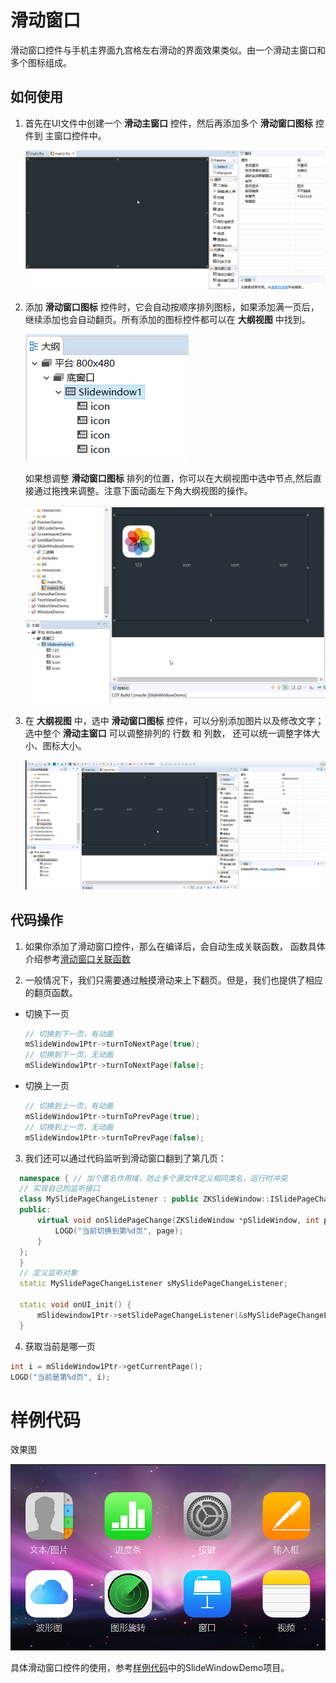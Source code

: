 
# 滑动窗口
滑动窗口控件与手机主界面九宫格左右滑动的界面效果类似。由一个滑动主窗口和多个图标组成。
## 如何使用
1. 首先在UI文件中创建一个 **滑动主窗口** 控件，然后再添加多个 **滑动窗口图标** 控件到 主窗口控件中。 

   ![创建滑动窗口](assets/slidewindow/add_slidewindow.gif)

2.  添加 **滑动窗口图标** 控件时，它会自动按顺序排列图标，如果添加满一页后，继续添加也会自动翻页。所有添加的图标控件都可以在 **大纲视图** 中找到。     

    ![](assets/slidewindow/outline.png)  
    
    如果想调整 **滑动窗口图标** 排列的位置，你可以在大纲视图中选中节点,然后直接通过拖拽来调整。注意下面动画左下角大纲视图的操作。   
    
    ![](assets/slidewindow/outline2.gif)

3. 在 **大纲视图** 中，选中 **滑动窗口图标** 控件，可以分别添加图片以及修改文字；选中整个 **滑动主窗口** 可以调整排列的 行数 和 列数， 还可以统一调整字体大小、图标大小。  

    ![添加icon](assets/slidewindow/add_icon.gif)  
  
  
## 代码操作  
1. 如果你添加了滑动窗口控件，那么在编译后，会自动生成关联函数， 函数具体介绍参考[滑动窗口关联函数](relation_function.md#slidewindow)

2. 一般情况下，我们只需要通过触摸滑动来上下翻页。但是，我们也提供了相应的翻页函数。
  * 切换下一页
    ```c++
    // 切换到下一页，有动画
    mSlideWindow1Ptr->turnToNextPage(true);
    // 切换到下一页，无动画
    mSlideWindow1Ptr->turnToNextPage(false);
    ```
  * 切换上一页
    ```c++
    // 切换到上一页，有动画
    mSlideWindow1Ptr->turnToPrevPage(true);
    // 切换到上一页，无动画
    mSlideWindow1Ptr->turnToPrevPage(false);
    ```
3. 我们还可以通过代码监听到滑动窗口翻到了第几页：  
  ```c++
    namespace { // 加个匿名作用域，防止多个源文件定义相同类名，运行时冲突
    // 实现自己的监听接口
    class MySlidePageChangeListener : public ZKSlideWindow::ISlidePageChangeListener {
    public:
        virtual void onSlidePageChange(ZKSlideWindow *pSlideWindow, int page) {
            LOGD("当前切换到第%d页", page);
        }
    };
    }
    // 定义监听对象
    static MySlidePageChangeListener sMySlidePageChangeListener;

    static void onUI_init() {
        mSlidewindow1Ptr->setSlidePageChangeListener(&sMySlidePageChangeListener);
    }
  ```

4. 获取当前是哪一页
  ```c++
  int i = mSlideWindow1Ptr->getCurrentPage();
  LOGD("当前是第%d页", i);
  ```

# 样例代码
效果图    

 ![](assets/slidewindow/preview.png)  

具体滑动窗口控件的使用，参考[样例代码](demo_download.md#demo_download)中的SlideWindowDemo项目。
